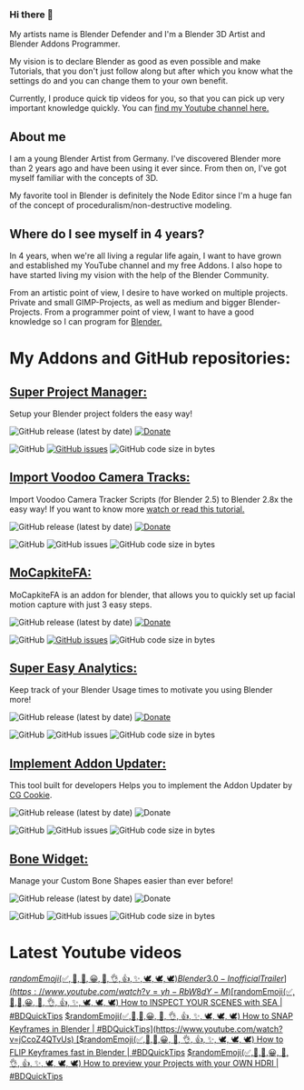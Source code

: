 ### Hi there 👋

My artists name is Blender Defender and I'm a Blender 3D Artist and Blender Addons Programmer.

My vision is to declare Blender as good as even possible and make Tutorials, that you don't just follow along but after which you know what the settings do and you can change them to your own benefit.

Currently, I produce quick tip videos for you, so that you can pick up very important knowledge quickly. You can [find my Youtube channel here.](https://www.youtube.com/blenderdefender)

## About me

I am a young Blender Artist from Germany. I've discovered Blender more than 2 years ago and have been using it ever since. From then on, I've got myself familiar with the concepts of 3D.

My favorite tool in Blender is definitely the Node Editor since I'm a huge fan of the concept of proceduralism/non-destructive modeling.

## Where do I see myself in 4 years?

In 4 years, when we're all living a regular life again, I want to have grown and established my YouTube channel and my free Addons. I also hope to have started living my vision with the help of the Blender Community.

From an artistic point of view, I desire to have worked on multiple projects. Private and small GIMP-Projects, as well as medium and bigger Blender-Projects.
From a programmer point of view, I want to have a good knowledge so I can program for [Blender.](https://www.blender.org/)

# My Addons and GitHub repositories:

<!--
## [Super Addon Manager:](https://github.com/BlenderDefender/central_addon_updater)
<!-- Addon Description goes here! -->
<!--
![GitHub release (latest by date)](https://img.shields.io/github/v/release/BlenderDefender/central_addon_updater?label=Version&style=for-the-badge)
[![Donate](https://img.shields.io/endpoint?url=https%3A%2F%2Fraw.githubusercontent.com%2FBlenderDefender%2FBlenderDefender%2Fshields_endpoint%2FSUPERADDONMANAGER.json)](TODO)

![GitHub](https://img.shields.io/github/license/BlenderDefender/central_addon_updater?color=green&style=for-the-badge)
[![GitHub issues](https://img.shields.io/github/issues/BlenderDefender/central_addon_updater?style=for-the-badge)](https://github.com/BlenderDefender/central_addon_updater/issues)
![GitHub code size in bytes](https://img.shields.io/github/languages/code-size/BlenderDefender/central_addon_updater?style=for-the-badge)
-->

## [Super Project Manager:](https://github.com/BlenderDefender/blender_project_manager)

Setup your Blender project folders the easy way!

![GitHub release (latest by date)](https://img.shields.io/github/v/release/BlenderDefender/blender_project_starter?label=Version&style=for-the-badge)
[![Donate](https://img.shields.io/endpoint?url=https%3A%2F%2Fraw.githubusercontent.com%2FBlenderDefender%2FBlenderDefender%2Fshields_endpoint%2FSUPERPROJECTMANAGER.json)](https://blendermarket.com/products/superprojectmanager)

![GitHub](https://img.shields.io/github/license/BlenderDefender/blender_project_starter?color=green&style=for-the-badge)
[![GitHub issues](https://img.shields.io/github/issues/BlenderDefender/blender_project_starter?style=for-the-badge)](https://github.com/BlenderDefender/blender_pm/issues)
![GitHub code size in bytes](https://img.shields.io/github/languages/code-size/BlenderDefender/blender_project_starter?style=for-the-badge)

## [Import Voodoo Camera Tracks:](https://github.com/BlenderDefender/io_voodoo_tracks)

Import Voodoo Camera Tracker Scripts (for Blender 2.5) to Blender 2.8x the easy way!
If you want to know more [watch or read this tutorial.](https://defenderblender.artstation.com/pages/voodoo-tracker-is-outdated-but-heres-how-you-can-still-use-it-in-blender)

![GitHub release (latest by date)](https://img.shields.io/github/v/release/BlenderDefender/io_voodoo_tracks?label=Version&style=for-the-badge)
[![Donate](https://img.shields.io/endpoint?url=https%3A%2F%2Fraw.githubusercontent.com%2FBlenderDefender%2FBlenderDefender%2Fshields_endpoint%2FIOVOODOOTRACKS.json)](https://blendermarket.com/products/io-voodoo-tracks)

![GitHub](https://img.shields.io/github/license/BlenderDefender/io_voodoo_tracks?color=green&style=for-the-badge)
![GitHub issues](https://img.shields.io/github/issues/BlenderDefender/io_voodoo_tracks?style=for-the-badge)
![GitHub code size in bytes](https://img.shields.io/github/languages/code-size/BlenderDefender/io_voodoo_tracks?style=for-the-badge)

## [MoCapkiteFA:](https://github.com/BlenderDefender/MoCapkiteFA)

MoCapkiteFA is an addon for blender, that allows you to quickly set up facial motion capture with just 3 easy steps.

![GitHub release (latest by date)](https://img.shields.io/github/v/release/BlenderDefender/MoCapkiteFA?label=Version&style=for-the-badge)
[![Donate](https://img.shields.io/endpoint?url=https%3A%2F%2Fraw.githubusercontent.com%2FBlenderDefender%2FBlenderDefender%2Fshields_endpoint%2FMOCAPKITEFA.json)](https://gum.co/MocapkiteFA?price=20)

![GitHub](https://img.shields.io/github/license/BlenderDefender/MoCapkiteFA?color=green&style=for-the-badge)
[![GitHub issues](https://img.shields.io/github/issues/BlenderDefender/MoCapkiteFA?style=for-the-badge)](https://github.com/BlenderDefender/MoCapkiteFA/issues)
![GitHub code size in bytes](https://img.shields.io/github/languages/code-size/BlenderDefender/MoCapkiteFA?style=for-the-badge)

## [Super Easy Analytics:](https://github.com/BlenderDefender/SuperEasyAnalytics)

Keep track of your Blender Usage times to motivate you using Blender more!

![GitHub release (latest by date)](https://img.shields.io/github/v/release/BlenderDefender/SuperEasyAnalytics?label=Version&style=for-the-badge)
[![Donate](https://img.shields.io/endpoint?url=https%3A%2F%2Fraw.githubusercontent.com%2FBlenderDefender%2FBlenderDefender%2Fshields_endpoint%2FSUPEREASYANALYTICS.json)](https://blendermarket.com/products/blender-analytics)

![GitHub](https://img.shields.io/github/license/BlenderDefender/SuperEasyAnalytics?color=green&style=for-the-badge)
![GitHub issues](https://img.shields.io/github/issues/BlenderDefender/SuperEasyAnalytics?style=for-the-badge)
![GitHub code size in bytes](https://img.shields.io/github/languages/code-size/BlenderDefender/SuperEasyAnalytics?style=for-the-badge)

## [Implement Addon Updater:](https://github.com/BlenderDefender/implement_addon_updater)

This tool built for developers Helps you to implement the Addon Updater by [CG Cookie](https://github.com/CGCookie/blender-addon-updater).

![GitHub release (latest by date)](https://img.shields.io/github/v/release/BlenderDefender/implement_addon_updater?label=Version&style=for-the-badge)
![Donate](https://img.shields.io/endpoint?url=https%3A%2F%2Fraw.githubusercontent.com%2FBlenderDefender%2FBlenderDefender%2Fshields_endpoint%2FIMPLEMENTADDONUPDATER.json)

![GitHub](https://img.shields.io/github/license/BlenderDefender/implement_addon_updater?color=green&style=for-the-badge)
![GitHub issues](https://img.shields.io/github/issues/BlenderDefender/implement_addon_updater?style=for-the-badge)
![GitHub code size in bytes](https://img.shields.io/github/languages/code-size/BlenderDefender/implement_addon_updater?style=for-the-badge)

## [Bone Widget:](https://github.com/BlenderDefender/boneWidget)

Manage your Custom Bone Shapes easier than ever before!

![GitHub release (latest by date)](https://img.shields.io/github/v/release/BlenderDefender/boneWidget?label=Version&style=for-the-badge)
![Donate](https://img.shields.io/endpoint?url=https%3A%2F%2Fraw.githubusercontent.com%2FBlenderDefender%2FBlenderDefender%2Fshields_endpoint%2FBONEWIDGET.json)

![GitHub](https://img.shields.io/github/license/BlenderDefender/boneWidget?color=green&style=for-the-badge)
![GitHub issues](https://img.shields.io/github/issues/BlenderDefender/boneWidget?style=for-the-badge)
![GitHub code size in bytes](https://img.shields.io/github/languages/code-size/BlenderDefender/boneWidget?style=for-the-badge)


# Latest Youtube videos
<!-- YOUTUBE:START -->
 [$randomEmoji(✅,💫,🚀,😀, 🙂, 👌, 👍, ✨, 🕊, 🕊, 🕊) Blender 3.0 - Inofficial Trailer](https://www.youtube.com/watch?v=yh-RbW8dY-M)
 [$randomEmoji(✅,💫,🚀,😀, 🙂, 👌, 👍, ✨, 🕊, 🕊, 🕊) How to INSPECT YOUR SCENES with SEA | #BDQuickTips](https://www.youtube.com/watch?v=k3-mYycQDzw)
 [$randomEmoji(✅,💫,🚀,😀, 🙂, 👌, 👍, ✨, 🕊, 🕊, 🕊) How to SNAP Keyframes in Blender | #BDQuickTips](https://www.youtube.com/watch?v=jCcoZ4QTvUs)
 [$randomEmoji(✅,💫,🚀,😀, 🙂, 👌, 👍, ✨, 🕊, 🕊, 🕊) How to FLIP Keyframes fast in Blender | #BDQuickTips](https://www.youtube.com/watch?v=nT3GdBHrwOo)
 [$randomEmoji(✅,💫,🚀,😀, 🙂, 👌, 👍, ✨, 🕊, 🕊, 🕊) How to preview your Projects with your OWN HDRI | #BDQuickTips](https://www.youtube.com/watch?v=njuRr3xTp84)<!-- YOUTUBE:END -->
<!--
## [Procedural Nodes:](https://github.com/BlenderDefender/ProceduralNodes)
Download the addon to access four cool Procedural Materials with one click:

![GitHub release (latest by date)](https://img.shields.io/github/v/release/BlenderDefender/ProceduralNodes?label=Version&style=for-the-badge)
![Donate](https://img.shields.io/endpoint?url=https%3A%2F%2Fraw.githubusercontent.com%2FBlenderDefender%2FBlenderDefender%2Fshields_endpoint%2FPROCEDURALNODES.json)

![GitHub](https://img.shields.io/github/license/BlenderDefender/ProceduralNodes?color=green&style=for-the-badge)
![GitHub issues](https://img.shields.io/github/issues/BlenderDefender/ProceduralNodes?style=for-the-badge)
![GitHub code size in bytes](https://img.shields.io/github/languages/code-size/BlenderDefender/ProceduralNodes?style=for-the-badge)


**BlenderDefender/BlenderDefender** is a ✨ _special_ ✨ repository because its `README.md` (this file) appears on your GitHub profile.

Here are some ideas to get you started:

- 🔭 I’m currently working on ...
- 🌱 I’m currently learning ...
- 👯 I’m looking to collaborate on ...
- 🤔 I’m looking for help with ...
- 💬 Ask me about ...
- 📫 How to reach me: ...
- 😄 Pronouns: ...
- ⚡ Fun fact: ...
-->
